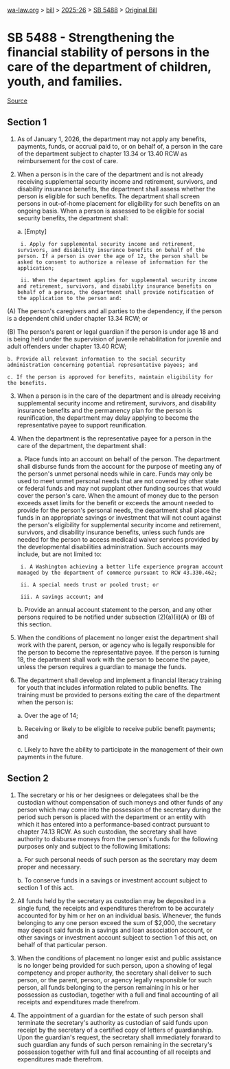 [wa-law.org](/) > [bill](/bill/) > [2025-26](/bill/2025-26/) > [SB 5488](/bill/2025-26/sb/5488/) > [Original Bill](/bill/2025-26/sb/5488/1/)

# SB 5488 - Strengthening the financial stability of persons in the care of the department of children, youth, and families.

[Source](http://lawfilesext.leg.wa.gov/biennium/2025-26/Pdf/Bills/Senate%20Bills/5488.pdf)

## Section 1
1. As of January 1, 2026, the department may not apply any benefits, payments, funds, or accrual paid to, or on behalf of, a person in the care of the department subject to chapter 13.34 or 13.40 RCW as reimbursement for the cost of care.

2. When a person is in the care of the department and is not already receiving supplemental security income and retirement, survivors, and disability insurance benefits, the department shall assess whether the person is eligible for such benefits. The department shall screen persons in out-of-home placement for eligibility for such benefits on an ongoing basis. When a person is assessed to be eligible for social security benefits, the department shall:

    a. [Empty]

        i. Apply for supplemental security income and retirement, survivors, and disability insurance benefits on behalf of the person. If a person is over the age of 12, the person shall be asked to consent to authorize a release of information for the application;

        ii. When the department applies for supplemental security income and retirement, survivors, and disability insurance benefits on behalf of a person, the department shall provide notification of the application to the person and:

(A) The person's caregivers and all parties to the dependency, if the person is a dependent child under chapter 13.34 RCW; or

(B) The person's parent or legal guardian if the person is under age 18 and is being held under the supervision of juvenile rehabilitation for juvenile and adult offenders under chapter 13.40 RCW;

    b. Provide all relevant information to the social security administration concerning potential representative payees; and

    c. If the person is approved for benefits, maintain eligibility for the benefits.

3. When a person is in the care of the department and is already receiving supplemental security income and retirement, survivors, and disability insurance benefits and the permanency plan for the person is reunification, the department may delay applying to become the representative payee to support reunification.

4. When the department is the representative payee for a person in the care of the department, the department shall:

    a. Place funds into an account on behalf of the person. The department shall disburse funds from the account for the purpose of meeting any of the person's unmet personal needs while in care. Funds may only be used to meet unmet personal needs that are not covered by other state or federal funds and may not supplant other funding sources that would cover the person's care. When the amount of money due to the person exceeds asset limits for the benefit or exceeds the amount needed to provide for the person's personal needs, the department shall place the funds in an appropriate savings or investment that will not count against the person's eligibility for supplemental security income and retirement, survivors, and disability insurance benefits, unless such funds are needed for the person to access medicaid waiver services provided by the developmental disabilities administration. Such accounts may include, but are not limited to:

        i. A Washington achieving a better life experience program account managed by the department of commerce pursuant to RCW 43.330.462;

        ii. A special needs trust or pooled trust; or

        iii. A savings account; and

    b. Provide an annual account statement to the person, and any other persons required to be notified under subsection (2)(a)(ii)(A) or (B) of this section.

5. When the conditions of placement no longer exist the department shall work with the parent, person, or agency who is legally responsible for the person to become the representative payee. If the person is turning 18, the department shall work with the person to become the payee, unless the person requires a guardian to manage the funds.

6. The department shall develop and implement a financial literacy training for youth that includes information related to public benefits. The training must be provided to persons exiting the care of the department when the person is:

    a. Over the age of 14;

    b. Receiving or likely to be eligible to receive public benefit payments; and

    c. Likely to have the ability to participate in the management of their own payments in the future.

## Section 2
1. The secretary or his or her designees or delegatees shall be the custodian without compensation of such moneys and other funds of any person which may come into the possession of the secretary during the period such person is placed with the department or an entity with which it has entered into a performance-based contract pursuant to chapter 74.13 RCW. As such custodian, the secretary shall have authority to disburse moneys from the person's funds for the following purposes only and subject to the following limitations:

    a. For such personal needs of such person as the secretary may deem proper and necessary.

    b. To conserve funds in a savings or investment account subject to section 1 of this act.

2. All funds held by the secretary as custodian may be deposited in a single fund, the receipts and expenditures therefrom to be accurately accounted for by him or her on an individual basis. Whenever, the funds belonging to any one person exceed the sum of $2,000, the secretary may deposit said funds in a savings and loan association account, or other savings or investment account subject to section 1 of this act, on behalf of that particular person.

3. When the conditions of placement no longer exist and public assistance is no longer being provided for such person, upon a showing of legal competency and proper authority, the secretary shall deliver to such person, or the parent, person, or agency legally responsible for such person, all funds belonging to the person remaining in his or her possession as custodian, together with a full and final accounting of all receipts and expenditures made therefrom.

4. The appointment of a guardian for the estate of such person shall terminate the secretary's authority as custodian of said funds upon receipt by the secretary of a certified copy of letters of guardianship. Upon the guardian's request, the secretary shall immediately forward to such guardian any funds of such person remaining in the secretary's possession together with full and final accounting of all receipts and expenditures made therefrom.
